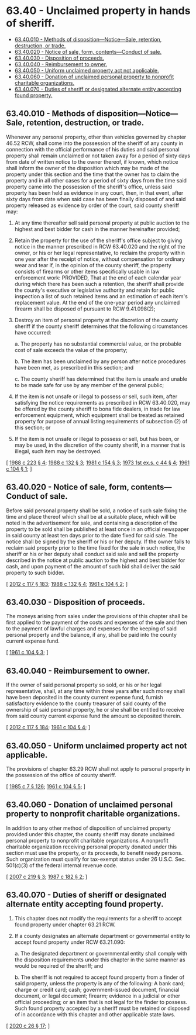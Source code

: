 # 63.40 - Unclaimed property in hands of sheriff.
* [63.40.010 - Methods of disposition—Notice—Sale, retention, destruction, or trade.](#6340010---methods-of-dispositionnoticesale-retention-destruction-or-trade)
* [63.40.020 - Notice of sale, form, contents—Conduct of sale.](#6340020---notice-of-sale-form-contentsconduct-of-sale)
* [63.40.030 - Disposition of proceeds.](#6340030---disposition-of-proceeds)
* [63.40.040 - Reimbursement to owner.](#6340040---reimbursement-to-owner)
* [63.40.050 - Uniform unclaimed property act not applicable.](#6340050---uniform-unclaimed-property-act-not-applicable)
* [63.40.060 - Donation of unclaimed personal property to nonprofit charitable organizations.](#6340060---donation-of-unclaimed-personal-property-to-nonprofit-charitable-organizations)
* [63.40.070 - Duties of sheriff or designated alternate entity accepting found property.](#6340070---duties-of-sheriff-or-designated-alternate-entity-accepting-found-property)
## 63.40.010 - Methods of disposition—Notice—Sale, retention, destruction, or trade.
Whenever any personal property, other than vehicles governed by chapter 46.52 RCW, shall come into the possession of the sheriff of any county in connection with the official performance of his duties and said personal property shall remain unclaimed or not taken away for a period of sixty days from date of written notice to the owner thereof, if known, which notice shall inform the owner of the disposition which may be made of the property under this section and the time that the owner has to claim the property and in all other cases for a period of sixty days from the time said property came into the possession of the sheriff's office, unless said property has been held as evidence in any court, then, in that event, after sixty days from date when said case has been finally disposed of and said property released as evidence by order of the court, said county sheriff may:

1. At any time thereafter sell said personal property at public auction to the highest and best bidder for cash in the manner hereinafter provided;

2. Retain the property for the use of the sheriff's office subject to giving notice in the manner prescribed in RCW 63.40.020 and the right of the owner, or his or her legal representative, to reclaim the property within one year after the receipt of notice, without compensation for ordinary wear and tear if, in the opinion of the county sheriff, the property consists of firearms or other items specifically usable in law enforcement work: PROVIDED, That at the end of each calendar year during which there has been such a retention, the sheriff shall provide the county's executive or legislative authority and retain for public inspection a list of such retained items and an estimation of each item's replacement value. At the end of the one-year period any unclaimed firearm shall be disposed of pursuant to RCW 9.41.098(2);

3. Destroy an item of personal property at the discretion of the county sheriff if the county sheriff determines that the following circumstances have occurred:

    a. The property has no substantial commercial value, or the probable cost of sale exceeds the value of the property;

    b. The item has been unclaimed by any person after notice procedures have been met, as prescribed in this section; and

    c. The county sheriff has determined that the item is unsafe and unable to be made safe for use by any member of the general public;

4. If the item is not unsafe or illegal to possess or sell, such item, after satisfying the notice requirements as prescribed in RCW 63.40.020, may be offered by the county sheriff to bona fide dealers, in trade for law enforcement equipment, which equipment shall be treated as retained property for purpose of annual listing requirements of subsection (2) of this section; or

5. If the item is not unsafe or illegal to possess or sell, but has been, or may be used, in the discretion of the county sheriff, in a manner that is illegal, such item may be destroyed.

\[ [1988 c 223 § 4](http://leg.wa.gov/CodeReviser/documents/sessionlaw/1988c223.pdf?cite=1988%20c%20223%20§%204); [1988 c 132 § 3](http://leg.wa.gov/CodeReviser/documents/sessionlaw/1988c132.pdf?cite=1988%20c%20132%20§%203); [1981 c 154 § 3](http://leg.wa.gov/CodeReviser/documents/sessionlaw/1981c154.pdf?cite=1981%20c%20154%20§%203); [1973 1st ex.s. c 44 § 4](http://leg.wa.gov/CodeReviser/documents/sessionlaw/1973ex1c44.pdf?cite=1973%201st%20ex.s.%20c%2044%20§%204); [1961 c 104 § 1](http://leg.wa.gov/CodeReviser/documents/sessionlaw/1961c104.pdf?cite=1961%20c%20104%20§%201); \]

## 63.40.020 - Notice of sale, form, contents—Conduct of sale.
Before said personal property shall be sold, a notice of such sale fixing the time and place thereof which shall be at a suitable place, which will be noted in the advertisement for sale, and containing a description of the property to be sold shall be published at least once in an official newspaper in said county at least ten days prior to the date fixed for said sale. The notice shall be signed by the sheriff or his or her deputy. If the owner fails to reclaim said property prior to the time fixed for the sale in such notice, the sheriff or his or her deputy shall conduct said sale and sell the property described in the notice at public auction to the highest and best bidder for cash, and upon payment of the amount of such bid shall deliver the said property to such bidder.

\[ [2012 c 117 § 183](http://lawfilesext.leg.wa.gov/biennium/2011-12/Pdf/Bills/Session%20Laws/Senate/6095.SL.pdf?cite=2012%20c%20117%20§%20183); [1988 c 132 § 4](http://leg.wa.gov/CodeReviser/documents/sessionlaw/1988c132.pdf?cite=1988%20c%20132%20§%204); [1961 c 104 § 2](http://leg.wa.gov/CodeReviser/documents/sessionlaw/1961c104.pdf?cite=1961%20c%20104%20§%202); \]

## 63.40.030 - Disposition of proceeds.
The moneys arising from sales under the provisions of this chapter shall be first applied to the payment of the costs and expenses of the sale and then to the payment of lawful charges and expenses for the keeping of said personal property and the balance, if any, shall be paid into the county current expense fund.

\[ [1961 c 104 § 3](http://leg.wa.gov/CodeReviser/documents/sessionlaw/1961c104.pdf?cite=1961%20c%20104%20§%203); \]

## 63.40.040 - Reimbursement to owner.
If the owner of said personal property so sold, or his or her legal representative, shall, at any time within three years after such money shall have been deposited in the county current expense fund, furnish satisfactory evidence to the county treasurer of said county of the ownership of said personal property, he or she shall be entitled to receive from said county current expense fund the amount so deposited therein.

\[ [2012 c 117 § 184](http://lawfilesext.leg.wa.gov/biennium/2011-12/Pdf/Bills/Session%20Laws/Senate/6095.SL.pdf?cite=2012%20c%20117%20§%20184); [1961 c 104 § 4](http://leg.wa.gov/CodeReviser/documents/sessionlaw/1961c104.pdf?cite=1961%20c%20104%20§%204); \]

## 63.40.050 - Uniform unclaimed property act not applicable.
The provisions of chapter 63.29 RCW shall not apply to personal property in the possession of the office of county sheriff.

\[ [1985 c 7 § 126](http://leg.wa.gov/CodeReviser/documents/sessionlaw/1985c7.pdf?cite=1985%20c%207%20§%20126); [1961 c 104 § 5](http://leg.wa.gov/CodeReviser/documents/sessionlaw/1961c104.pdf?cite=1961%20c%20104%20§%205); \]

## 63.40.060 - Donation of unclaimed personal property to nonprofit charitable organizations.
In addition to any other method of disposition of unclaimed property provided under this chapter, the county sheriff may donate unclaimed personal property to nonprofit charitable organizations. A nonprofit charitable organization receiving personal property donated under this section must use the property, or its proceeds, to benefit needy persons. Such organization must qualify for tax-exempt status under 26 U.S.C. Sec. 501(c)(3) of the federal internal revenue code.

\[ [2007 c 219 § 3](http://lawfilesext.leg.wa.gov/biennium/2007-08/Pdf/Bills/Session%20Laws/Senate/5193-S.SL.pdf?cite=2007%20c%20219%20§%203); [1987 c 182 § 2](http://leg.wa.gov/CodeReviser/documents/sessionlaw/1987c182.pdf?cite=1987%20c%20182%20§%202); \]

## 63.40.070 - Duties of sheriff or designated alternate entity accepting found property.
1. This chapter does not modify the requirements for a sheriff to accept found property under chapter 63.21 RCW.

2. If a county designates an alternate department or governmental entity to accept found property under RCW 63.21.090:

    a. The designated department or governmental entity shall comply with the disposition requirements under this chapter in the same manner as would be required of the sheriff; and

    b. The sheriff is not required to accept found property from a finder of said property, unless the property is any of the following: A bank card; charge or credit card; cash; government-issued document, financial document, or legal document; firearm; evidence in a judicial or other official proceeding; or an item that is not legal for the finder to possess. Such found property accepted by a sheriff must be retained or disposed of in accordance with this chapter and other applicable state laws.

\[ [2020 c 26 § 17](http://lawfilesext.leg.wa.gov/biennium/2019-20/Pdf/Bills/Session%20Laws/House/2318-S.SL.pdf?cite=2020%20c%2026%20§%2017); \]

